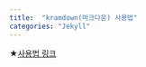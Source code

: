 ```yaml
---
title:  "kramdown(마크다운) 사용법"
categories: "Jekyll"
---
```

★[사용법 링크](http://gjchoi.github.io/env/Kramdown(%EB%A7%88%ED%81%AC%EB%8B%A4%EC%9A%B4)-%EC%82%AC%EC%9A%A9%EB%B2%95/#%EB%A7%81%ED%81%AC-link)